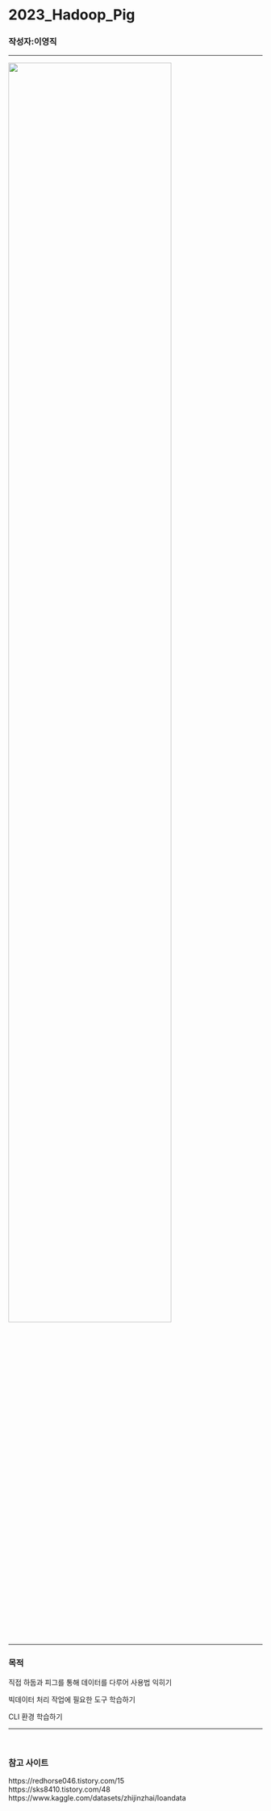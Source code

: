 # 2023_Hadoop_Pig
<h3>작성자:이영직</h3>
<hr/>
<img width="80%" src=https://github.com/lee-young-jik/2023_Hadoop_Pig/assets/91588673/40288e0c-6e11-4e82-930e-4d6d3de1d8e0"/>
<hr/>



<h3>목적</h3>
<p>직접 하둡과 피그를 통해 데이터를 다루어 사용법 익히기</p>
<p>빅데이터 처리 작업에 필요한 도구 학습하기</p>
<p>CLI 환경 학습하기</p>
<hr/>
<br/>

<h3>참고 사이트</h3>
<div>https://redhorse046.tistory.com/15</div>
<div>https://sks8410.tistory.com/48</div>
<div>https://www.kaggle.com/datasets/zhijinzhai/loandata</div>

